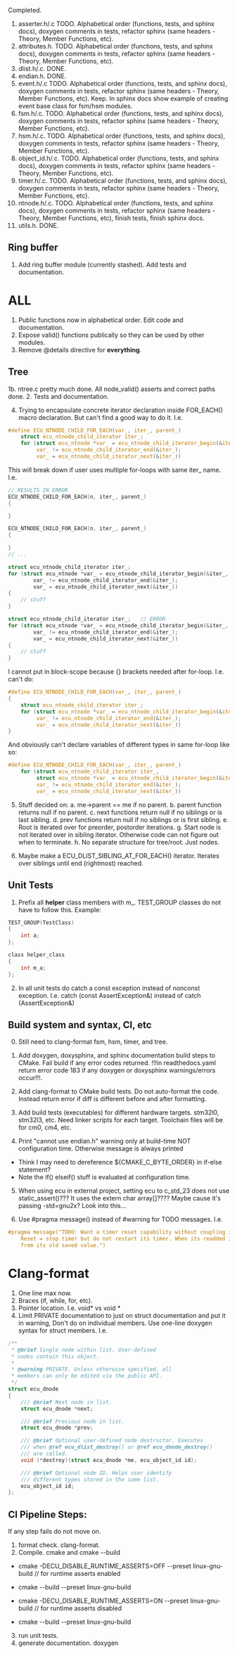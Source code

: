 Completed.
1. asserter.h/.c TODO. Alphabetical order (functions, tests, and sphinx docs), doxygen comments in tests, refactor sphinx (same headers - Theory, Member Functions, etc).
2. attributes.h. TODO. Alphabetical order (functions, tests, and sphinx docs), doxygen comments in tests, refactor sphinx (same headers - Theory, Member Functions, etc).
3. dlist.h/.c. DONE.
4. endian.h. DONE.
5. event.h/.c TODO. Alphabetical order (functions, tests, and sphinx docs), doxygen comments in tests, refactor sphinx (same headers - Theory, Member Functions, etc). Keep. In sphinx docs show example of creating event base class for fsm/hsm modules.
6. fsm.h/.c. TODO. Alphabetical order (functions, tests, and sphinx docs), doxygen comments in tests, refactor sphinx (same headers - Theory, Member Functions, etc).
7. hsm.h/.c. TODO. Alphabetical order (functions, tests, and sphinx docs), doxygen comments in tests, refactor sphinx (same headers - Theory, Member Functions, etc).
8. object_id.h/.c. TODO. Alphabetical order (functions, tests, and sphinx docs), doxygen comments in tests, refactor sphinx (same headers - Theory, Member Functions, etc).
9. timer.h/.c. TODO. Alphabetical order (functions, tests, and sphinx docs), doxygen comments in tests, refactor sphinx (same headers - Theory, Member Functions, etc).
10. ntnode.h/.c. TODO. Alphabetical order (functions, tests, and sphinx docs), doxygen comments in tests, refactor sphinx (same headers - Theory, Member Functions, etc), finish tests, finish sphinx docs.
11. utils.h. DONE.

## Ring buffer
1. Add ring buffer module (currently stashed). Add tests and documentation.


# ALL
1. Public functions now in alphabetical order. Edit code and documentation.
2. Expose valid() functions publically so they can be used by other modules.
3. Remove @details directive for **everything**.


## Tree
1b. ntree.c pretty much done. All node_valid() asserts and correct paths done.
2. Tests and documentation.

4. Trying to encapsulate concrete iterator declaration inside FOR_EACH() macro declaration. 
But can't find a good way to do it. I.e. 
```C
#define ECU_NTNODE_CHILD_FOR_EACH(var_, iter_, parent_)                             \
    struct ecu_ntnode_child_iterator iter_;                                         \
    for (struct ecu_ntnode *var_ = ecu_ntnode_child_iterator_begin(&iter_, parent_); \
         var_ != ecu_ntnode_child_iterator_end(&iter_);                              \
         var_ = ecu_ntnode_child_iterator_next(&iter_))
```

This will break down if user uses multiple for-loops with same iter_ name. I.e.
```C
// RESULTS IN ERROR
ECU_NTNODE_CHILD_FOR_EACH(n, iter_, parent_)
{

}

ECU_NTNODE_CHILD_FOR_EACH(n, iter_, parent_)
{

}
// ...

struct ecu_ntnode_child_iterator iter_;
for (struct ecu_ntnode *var_ = ecu_ntnode_child_iterator_begin(&iter_, parent_);
        var_ != ecu_ntnode_child_iterator_end(&iter_);
        var_ = ecu_ntnode_child_iterator_next(&iter_))
{
    // stuff
}

struct ecu_ntnode_child_iterator iter_;   // ERROR
for (struct ecu_ntnode *var_ = ecu_ntnode_child_iterator_begin(&iter_, parent_);
        var_ != ecu_ntnode_child_iterator_end(&iter_);
        var_ = ecu_ntnode_child_iterator_next(&iter_))
{
    // stuff
}
```

I cannot put in block-scope because {} brackets needed after for-loop. I.e. can't do:
```C
#define ECU_NTNODE_CHILD_FOR_EACH(var_, iter_, parent_)                             \
{                                                                                   \
    struct ecu_ntnode_child_iterator iter_;                                         \
    for (struct ecu_ntnode *var_ = ecu_ntnode_child_iterator_begin(&iter_, parent_); \
         var_ != ecu_ntnode_child_iterator_end(&iter_);                              \
         var_ = ecu_ntnode_child_iterator_next(&iter_))                                 \
}
```

And obviously can't declare variables of different types in same for-loop like so:
```C
#define ECU_NTNODE_CHILD_FOR_EACH(var_, iter_, parent_)                             \
    for (struct ecu_ntnode_child_iterator iter_,                                    \
         struct ecu_ntnode *var_ = ecu_ntnode_child_iterator_begin(&iter_, parent_); \
         var_ != ecu_ntnode_child_iterator_end(&iter_);                              \
         var_ = ecu_ntnode_child_iterator_next(&iter_))
```

5. Stuff decided on:
    a. me->parent == me if no parent.
    b. parent function returns null if no parent.
    c. next functions return null if no siblings or is last sibling.
    d. prev functions return null if no siblings or is first sibling.
    e. Root is iterated over for preorder, postorder iterations.
    g. Start node is not iterated over in sibling iterator. Otherwise code can not figure out when to terminate.
    h. No separate structure for tree/root. Just nodes.
    
6. Maybe make a ECU_DLIST_SIBLING_AT_FOR_EACH() iterator. Iterates over siblings until end (rightmost) reached.

## Unit Tests
1. Prefix all **helper** class members with m_. TEST_GROUP classes do not have to follow this. 
Example: 
```C
TEST_GROUP(TestClass)
{
    int a;
};

class helper_class
{
    int m_a;
};
```
2. In all unit tests do catch a const exception instead of nonconst exception.
I.e. catch (const AssertException&) instead of catch (AssertException&)


## Build system and syntax, CI, etc
0. Still need to clang-format fsm, hsm, timer, and tree.

1. Add doxygen, doxysphinx, and sphinx documentation build steps to CMake. Fail build
if any error codes returned. !!!in readthedocs.yaml return error code 183 if any doxygen
or doxysphinx warnings/errors occur!!!.

2. Add clang-format to CMake build tests. Do not auto-format the code. Instead return
error if diff is different before and after formatting.

3. Add build tests (executables) for different hardware targets. stm32l0, stm32l3, etc.
Need linker scripts for each target. Toolchain files will be for cm0, cm4, etc.

4. Print "cannot use endian.h" warning only at build-time NOT configuration time.
Otherwise message is always printed
- Think I may need to dereference ${CMAKE_C_BYTE_ORDER} in if-else statement?
- Note the if() elseif() stuff is evaluated at configuration time.

5. When using ecu in external project, setting ecu to c_std_23 does not use static_assert()??? 
It uses the extern char array[]???? Maybe cause it's passing -std=gnu2x? Look into this...

6. Use #pragma message() instead of #warning for TODO messages. I.e.
```C
#pragma message("TODO: Want a timer reset capability without coupling it to tlist. \
    Reset = stop timer but do not restart its timer. When its readded it counts down \
    from its old saved value.")
```

# Clang-format
1. One line max now.
2. Braces (if, while, for, etc).
3. Pointer location. I.e. void* vs void *
4. Limit PRIVATE documentation to just on struct documentation and put it in warning, 
Don't do on individual members. Use one-line doxygen syntax for struct members. I.e.
```C
/**
 * @brief Single node within list. User-defined 
 * nodes contain this object.
 * 
 * @warning PRIVATE. Unless otherwise specified, all 
 * members can only be edited via the public API.
 */
struct ecu_dnode
{
    /// @brief Next node in list.
    struct ecu_dnode *next;

    /// @brief Previous node in list.
    struct ecu_dnode *prev;

    /// @brief Optional user-defined node destructor. Executes 
    /// when @ref ecu_dlist_destroy() or @ref ecu_dnode_destroy() 
    /// are called.
    void (*destroy)(struct ecu_dnode *me, ecu_object_id id);

    /// @brief Optional node ID. Helps user identify 
    /// different types stored in the same list.
    ecu_object_id id;
};
```


## CI Pipeline Steps:
If any step fails do not move on.
1. format check. clang-format.
2. Compile. cmake and cmake --build
- cmake -DECU_DISABLE_RUNTIME_ASSERTS=OFF --preset linux-gnu-build // for runtime asserts enabled
- cmake --build --preset linux-gnu-build

- cmake -DECU_DISABLE_RUNTIME_ASSERTS=ON --preset linux-gnu-build // for runtime asserts disabled
- cmake --build --preset linux-gnu-build
3. run unit tests.
4. generate documentation. doxygen
